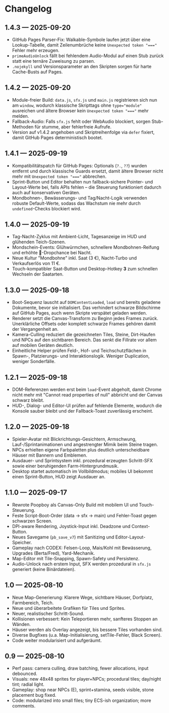 # Changelog

## 1.4.3 — 2025-09-20
- GitHub Pages Parser-Fix: Walkable-Symbole laufen jetzt über eine Lookup-Tabelle, damit Zeilenumbrüche keine `Unexpected token "==="` Fehler mehr erzeugen.
- `primeAudioUnlock` fällt bei fehlendem Audio-Modul auf einen Stub zurück statt eine ternäre Zuweisung zu parsen.
- `.nojekyll` und Versionsparameter an den Skripten sorgen für harte Cache-Busts auf Pages.

## 1.4.2 — 2025-09-20
- Module-freier Build: `data.js`, `sfx.js` und `main.js` registrieren sich nun am `window`, wodurch klassische Skripttags ohne `type="module"` ausreichen und ältere Browser kein `Unexpected token "==="` mehr melden.
- Fallback-Audio: Falls `sfx.js` fehlt oder WebAudio blockiert, sorgen Stub-Methoden für stumme, aber fehlerfreie Aufrufe.
- Version auf v1.4.2 angehoben und Skriptreihenfolge via `defer` fixiert, damit GitHub Pages deterministisch bootet.

## 1.4.1 — 2025-09-19
- Kompatibilitätspatch für GitHub Pages: Optionals (`?.`, `??`) wurden entfernt und durch klassische Guards ersetzt, damit ältere Browser nicht mehr mit `Unexpected token "==="` abbrechen.
- Sprint-Button und Editor behalten nun fallback-sichere Pointer- und Layout-Werte bei, falls APIs fehlen – die Steuerung funktioniert dadurch auch auf konservativen Geräten.
- Mondbohnen-, Bewässerungs- und Tag/Nacht-Logik verwenden robuste Default-Werte, sodass das Wachstum nie mehr durch `undefined`-Checks blockiert wird.

## 1.4.0 — 2025-09-19
- Tag-Nacht-Zyklus mit Ambient-Licht, Tagesanzeige im HUD und glühenden Teich-Szenen.
- Mondschein-Events: Glühwürmchen, schnellere Mondbohnen-Reifung und erhöhte 💩-Dropchance bei Nacht.
- Neue Kultur "Mondbohne" inkl. Saat (3 €), Nacht-Turbo und Verkaufserlös von 11 €.
- Touch-kompatibler Saat-Button und Desktop-Hotkey **3** zum schnellen Wechseln der Saatarten.

## 1.3.0 — 2025-09-18
- Boot-Sequenz lauscht auf `DOMContentLoaded`, `load` und bereits geladene Dokumente, bevor sie initialisiert. Das verhindert schwarze Bildschirme auf GitHub Pages, auch wenn Skripte verspätet geladen werden.
- Renderer setzt die Canvas-Transform zu Beginn jedes Frames zurück. Unerklärliche Offsets oder komplett schwarze Frames gehören damit der Vergangenheit an.
- Kamera-Culling reduziert die gezeichneten Tiles, Steine, Dirt-Haufen und NPCs auf den sichtbaren Bereich. Das senkt die Fillrate vor allem auf mobilen Geräten deutlich.
- Einheitliche Helper prüfen Feld-, Hof- und Teichschutzflächen in Spawn-, Platzierungs- und Interaktionslogik. Weniger Duplication, weniger Sonderfälle.

## 1.2.1 — 2025-09-18
- DOM-Referenzen werden erst beim `load`-Event abgeholt, damit Chrome nicht mehr mit "Cannot read properties of null" abbricht und der Canvas schwarz bleibt.
- HUD-, Dialog- und Editor-UI prüfen auf fehlende Elemente, wodurch die Konsole sauber bleibt und der Fallback-Toast zuverlässig erscheint.

## 1.2.0 — 2025-09-18
- Spieler-Avatar mit Blickrichtungs-Gesichtern, Armschwung, Lauf-/Sprintanimationen und angestrengter Mimik beim Steine tragen.
- NPCs erhielten eigene Farbpaletten plus deutlich unterscheidbare Häuser mit Bannern und Emblemen.
- Ausdauer- und Sprintsystem inkl. prozedural erzeugten Schritt-SFX sowie einer beruhigenden Farm-Hintergrundmusik.
- Desktop startet automatisch im Vollbildmodus; mobiles UI bekommt einen Sprint-Button, HUD zeigt Ausdauer an.

## 1.1.0 — 2025-09-17
- Rewrote Poopboy als Canvas-Only Build mit mobilem UI und Touch-Steuerung.
- Feste Script-Boot-Order (data → sfx → main) und Fehler-Toast gegen schwarzen Screen.
- DPI-aware Rendering, Joystick-Input inkl. Deadzone und Context-Button.
- Neues Savegame (`pb_save_v7`) mit Sanitizing und Editor-Layout-Speicher.
- Gameplay nach CODEX: Felsen-Loop, Mais/Kohl mit Bewässerung, Upgrades (Berta/Fred), Yard-Mechanik.
- Map-Editor mit Tile-Snapping, Spawn-Safety und Persistenz.
- Audio-Unlock nach erstem Input, SFX werden prozedural in `sfx.js` generiert (keine Binärdateien).

## 1.0 — 2025-08-10
- Neue Map-Generierung: Klarere Wege, sichtbare Häuser, Dorfplatz, Farmbereich, Teich.
- Neue und überarbeitete Grafiken für Tiles und Sprites.
- Neuer, realistischer Schritt-Sound.
- Kollisionen verbessert: Kein Teleportieren mehr, sanfteres Stoppen an Wänden.
- Häuser werden als Overlay angezeigt, bis bessere Tiles vorhanden sind.
- Diverse Bugfixes (u.a. Map-Initialisierung, setTile-Fehler, Black Screen).
- Code weiter modularisiert und aufgeräumt.

## 0.9 — 2025-08-10
- Perf pass: camera culling, draw batching, fewer allocations, input debounced.
- Visuals: new 48x48 sprites for player+NPCs; procedural tiles; day/night tint; radial light.
- Gameplay: shop near NPCs (E), sprint+stamina, seeds visible, stone placement bug fixed.
- Code: modularized into small files; tiny ECS-ish organization; more comments.
